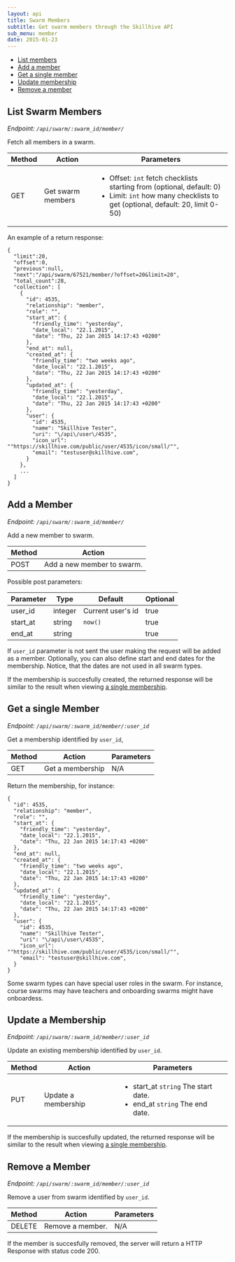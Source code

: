 ```yaml
---
layout: api
title: Swarm Members
subtitle: Get swarm members through the Skillhive API
sub_menu: member
date: 2015-01-23
---
```

<div class="pure-menu pure-menu-open pure-menu-horizontal">
    <ul>
        <li><a href="#list">List members</a></li>
        <li><a href="#create">Add a member</a></li>
        <li><a href="#single">Get a single member</a></li>
        <li><a href="#update">Update membership</a></li>
        <li><a href="#delete">Remove a member</a></li>
    </ul>
</div>

<h2 id="list">List Swarm Members</h2>

*Endpoint: `/api/swarm/:swarm_id/member/`*

Fetch all members in a swarm.

<table class="pure-table">
    <thead>
        <tr>
            <th>Method</th>
            <th>Action</th>
            <th>Parameters</th>
        </tr>
    </thead>
    <tbody>
        <tr>
            <td>GET</td>
            <td>Get swarm members</td>
            <td>
              <ul>
                <li>Offset: <code>int</code> fetch checklists starting from (optional, default: 0)</li>
                <li>Limit: <code>int</code> how many checklists to get (optional, default: 20, limit 0-50)</li>
              </ul>            
            </td>
        </tr>
    </tbody>
</table>

An example of a return response:    

    {
      "limit":20,
      "offset":0,
      "previous":null,
      "next":"/api/swarm/67521/member/?offset=20&limit=20",
      "total_count":28,
      "collection": [
        {
          "id": 4535,
          "relationship": "member",
          "role": "",
          "start_at": {
            "friendly_time": "yesterday",
            "date_local": "22.1.2015",
            "date": "Thu, 22 Jan 2015 14:17:43 +0200"
          },
          "end_at": null,
          "created_at": {
            "friendly_time": "two weeks ago",
            "date_local": "22.1.2015",
            "date": "Thu, 22 Jan 2015 14:17:43 +0200"
          },
          "updated_at": {
            "friendly_time": "yesterday",
            "date_local": "22.1.2015",
            "date": "Thu, 22 Jan 2015 14:17:43 +0200"
          },
          "user": {
            "id": 4535,
            "name": "Skillhive Tester",
            "uri": "\/api\/user\/4535",
            "icon_url": ""https://skillhive.com/public/user/4535/icon/small/"",
            "email": "testuser@skillhive.com",
          }
        },
        ...
      ]
    }


<h2 id="create">Add a Member</h2>

*Endpoint: `/api/swarm/:swarm_id/member/`*

Add a new member to swarm.

<table class="pure-table">
    <thead>
        <tr>
            <th>Method</th>
            <th>Action</th>
        </tr>
    </thead>
    <tbody>
        <tr>
            <td>POST</td>
            <td>Add a new member to swarm.</td>
        </tr>
    </tbody>
</table>

Possible post parameters:

<table class="pure-table">
    <thead>
        <tr>
            <th>Parameter</th>
            <th>Type</th>
            <th>Default</th>
            <th>Optional</th>
        </tr>
    </thead>
    <tbody>
        <tr>
            <td>user_id</td>
            <td>integer</td>
            <td>Current user's id</td>
            <td>true</td>
        </tr><tr>
            <td>start_at</td>
            <td>string</td>
            <td><code>now()</code></td>
            <td>true</td>
        </tr><tr>
            <td>end_at</td>
            <td>string</td>
            <td></td>
            <td>true</td>
        </tr>
    </tbody>
</table>

If `user_id` parameter is not sent the user making the request will be added as a member. 
Optionally, you can also define start and end dates for the membership. Notice, that the
dates are not used in all swarm types.

If the membership is succesfully created, the returned response will be similar to the 
result when viewing [a single membership](#single).         


<h2 id="single">Get a single Member</h2>

*Endpoint: `/api/swarm/:swarm_id/member/:user_id`*

Get a membership identified by `user_id`,

<table class="pure-table">
    <thead>
        <tr>
            <th>Method</th>
            <th>Action</th>
            <th>Parameters</th>
        </tr>
    </thead>
    <tbody>
        <tr>
            <td>GET</td>
            <td>Get a membership</td>
            <td>
            N/A
            </td>
        </tr>
    </tbody>
</table>

Return the membership, for instance:

    {
      "id": 4535,
      "relationship": "member",
      "role": "",
      "start_at": {
        "friendly_time": "yesterday",
        "date_local": "22.1.2015",
        "date": "Thu, 22 Jan 2015 14:17:43 +0200"
      },
      "end_at": null,
      "created_at": {
        "friendly_time": "two weeks ago",
        "date_local": "22.1.2015",
        "date": "Thu, 22 Jan 2015 14:17:43 +0200"
      },
      "updated_at": {
        "friendly_time": "yesterday",
        "date_local": "22.1.2015",
        "date": "Thu, 22 Jan 2015 14:17:43 +0200"
      },
      "user": {
        "id": 4535,
        "name": "Skillhive Tester",
        "uri": "\/api\/user\/4535",
        "icon_url": ""https://skillhive.com/public/user/4535/icon/small/"",
        "email": "testuser@skillhive.com",
      }
    }
    
Some swarm types can have special user roles in the swarm. For instance, course swarms may 
have teachers and onboarding swarms might have onboardess. 


<h2 id="update">Update a Membership</h2>

*Endpoint: `/api/swarm/:swarm_id/member/:user_id`*

Update an existing membership identified by `user_id`.

<table class="pure-table">
    <thead>
        <tr>
            <th>Method</th>
            <th>Action</th>
            <th>Parameters</th>
        </tr>
    </thead>
    <tbody>
        <tr>
            <td>PUT</td>
            <td>Update a membership</td>
            <td>
              <ul>
                <li>start_at <code>string</code> The start date.</li>
                <li>end_at <code>string</code> The end date.</li> 
              </ul>            
            </td>
        </tr>
    </tbody>
</table>

If the membership is succesfully updated, the returned response will be similar to the 
result when viewing [a single membership](#single).         


<h2 id="delete">Remove a Member</h2>

*Endpoint: `/api/swarm/:swarm_id/member/:user_id`*

Remove a user from swarm identified by `user_id`. 

<table class="pure-table">
    <thead>
        <tr>
            <th>Method</th>
            <th>Action</th>
            <th>Parameters</th>
        </tr>
    </thead>
    <tbody>
        <tr>
            <td>DELETE</td>
            <td>Remove a member.</td>
            <td>
            N/A
            </td>
        </tr>
    </tbody>
</table>

If the member is succesfully removed, the server will return a HTTP Response with status code 200.

